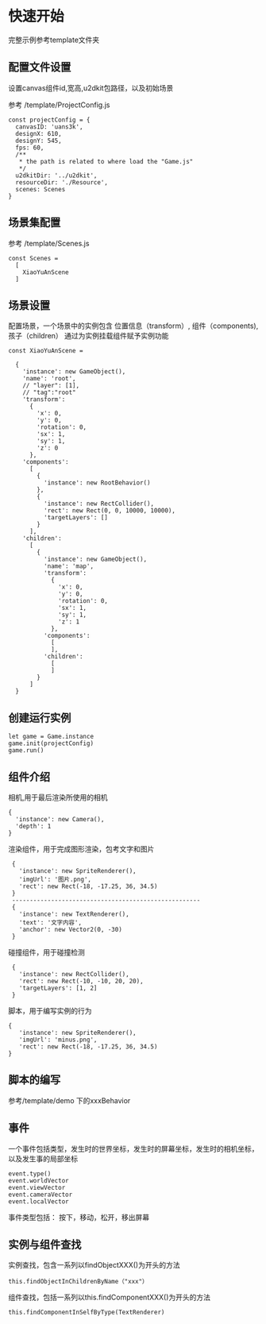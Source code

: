 # 快速开始
完整示例参考template文件夹

## 配置文件设置


设置canvas组件id,宽高,u2dkit包路径，以及初始场景


参考 /template/ProjectConfig.js

```
const projectConfig = {
  canvasID: 'uans3k',
  designX: 610, 
  designY: 545,
  fps: 60,
  /**
   * the path is related to where load the "Game.js"
   */
  u2dkitDir: '../u2dkit',
  resourceDir: './Resource',
  scenes: Scenes
}
```


## 场景集配置

参考 /template/Scenes.js
```
const Scenes =
  [
    XiaoYuAnScene
  ]
```

## 场景设置

配置场景，一个场景中的实例包含 位置信息（transform）, 组件（components),孩子（children）
通过为实例挂载组件赋予实例功能
```
const XiaoYuAnScene =

  {
    'instance': new GameObject(),
    'name': 'root',
    // "layer": [1],
    // "tag":"root"
    'transform':
      {
        'x': 0,
        'y': 0,
        'rotation': 0,
        'sx': 1,
        'sy': 1,
        'z': 0
      },
    'components':
      [
        {
          'instance': new RootBehavior()
        },
        {
          'instance': new RectCollider(),
          'rect': new Rect(0, 0, 10000, 10000),
          'targetLayers': []
        }
      ],
    'children':
      [
        {
          'instance': new GameObject(),
          'name': 'map',
          'transform':
            {
              'x': 0,
              'y': 0,
              'rotation': 0,
              'sx': 1,
              'sy': 1,
              'z': 1
            },
          'components':
            [
            ],
          'children':
            [
            ]
        }
      ]
  }
```
## 创建运行实例

```
let game = Game.instance
game.init(projectConfig)
game.run()
```

## 组件介绍

相机,用于最后渲染所使用的相机
```
{
  'instance': new Camera(),
  'depth': 1
}
```

渲染组件，用于完成图形渲染，包考文字和图片
```
 {
   'instance': new SpriteRenderer(),
   'imgUrl': '图片.png',
   'rect': new Rect(-18, -17.25, 36, 34.5)
 }
 -----------------------------------------------------
 {
   'instance': new TextRenderer(),
   'text': '文字内容',
   'anchor': new Vector2(0, -30)
 }
```

碰撞组件，用于碰撞检测
```
 {
   'instance': new RectCollider(),
   'rect': new Rect(-10, -10, 20, 20),
   'targetLayers': [1, 2]
 }
```

脚本，用于编写实例的行为
```
{
   'instance': new SpriteRenderer(),
   'imgUrl': 'minus.png',
   'rect': new Rect(-18, -17.25, 36, 34.5)
}
```


## 脚本的编写
参考/template/demo 下的xxxBehavior


## 事件
一个事件包括类型，发生时的世界坐标，发生时的屏幕坐标，发生时的相机坐标，以及发生事的局部坐标

```
event.type()
event.worldVector
event.viewVector
event.cameraVector
event.localVector
```
事件类型包括：
按下，移动，松开，移出屏幕

## 实例与组件查找

实例查找，包含一系列以findObjectXXX()为开头的方法
```
this.findObjectInChildrenByName（"xxx"）
```
组件查找，包括一系列以this.findComponentXXX()为开头的方法

```
this.findComponentInSelfByType(TextRenderer)
```


